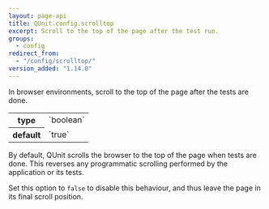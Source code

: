 ```yaml
---
layout: page-api
title: QUnit.config.scrolltop
excerpt: Scroll to the top of the page after the test run.
groups:
  - config
redirect_from:
  - "/config/scrolltop/"
version_added: "1.14.0"
---
```


In browser environments, scroll to the top of the page after the tests are done.

<table>
<tr>
  <th>type</th>
  <td markdown="span">`boolean`</td>
</tr>
<tr>
  <th>default</th>
  <td markdown="span">`true`</td>
</tr>
</table>

By default, QUnit scrolls the browser to the top of the page when tests are done. This reverses any programmatic scrolling performed by the application or its tests.

Set this option to `false` to disable this behaviour, and thus leave the page in its final scroll position.

